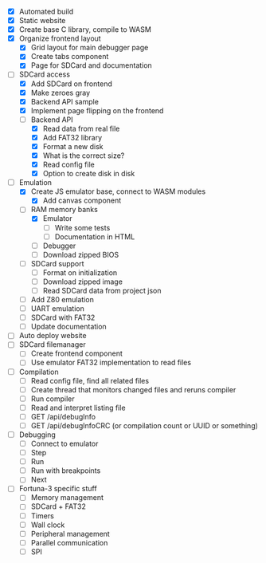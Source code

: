 - [x] Automated build
- [x] Static website
- [x] Create base C library, compile to WASM
- [x] Organize frontend layout
  - [x] Grid layout for main debugger page
  - [x] Create tabs component
  - [x] Page for SDCard and documentation
- [ ] SDCard access
  - [x] Add SDCard on frontend
  - [x] Make zeroes gray
  - [x] Backend API sample
  - [x] Implement page flipping on the frontend
  - [ ] Backend API
    - [x] Read data from real file
    - [x] Add FAT32 library
    - [x] Format a new disk
    - [x] What is the correct size?
    - [x] Read config file
    - [x] Option to create disk in disk
- [ ] Emulation
    - [x] Create JS emulator base, connect to WASM modules
        - [x] Add canvas component
    - [ ] RAM memory banks
      - [x] Emulator
        - [ ] Write some tests
        - [ ] Documentation in HTML
      - [ ] Debugger
      - [ ] Download zipped BIOS
    - [ ] SDCard support
      - [ ] Format on initialization
      - [ ] Download zipped image
      - [ ] Read SDCard data from project json
    - [ ] Add Z80 emulation
    - [ ] UART emulation
    - [ ] SDCard with FAT32
    - [ ] Update documentation
- [ ] Auto deploy website
- [ ] SDCard filemanager
    - [ ] Create frontend component
    - [ ] Use emulator FAT32 implementation to read files
- [ ] Compilation
    - [ ] Read config file, find all related files
    - [ ] Create thread that monitors changed files and reruns compiler
    - [ ] Run compiler
    - [ ] Read and interpret listing file
    - [ ] GET /api/debugInfo
    - [ ] GET /api/debugInfoCRC (or compilation count or UUID or something)
- [ ] Debugging
    - [ ] Connect to emulator
    - [ ] Step
    - [ ] Run
    - [ ] Run with breakpoints
    - [ ] Next
- [ ] Fortuna-3 specific stuff
    - [ ] Memory management
    - [ ] SDCard + FAT32
    - [ ] Timers
    - [ ] Wall clock
    - [ ] Peripheral management
    - [ ] Parallel communication
    - [ ] SPI